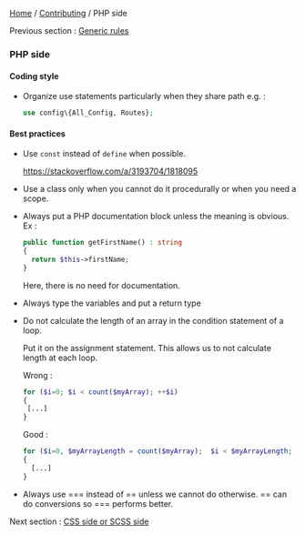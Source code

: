 [Home](../README.md) / [Contributing](../contributing.md) / PHP side

Previous section : [Generic rules](generic.md)

### PHP side

#### Coding style

- Organize use statements particularly when they share path e.g. :

    ```php
    use config\{All_Config, Routes};
    ```
    
#### Best practices

- Use `const` instead of `define` when possible.

  https://stackoverflow.com/a/3193704/1818095

- Use a class only when you cannot do it procedurally or when you need a scope.

- Always put a PHP documentation block unless the meaning is obvious. Ex :
  
    ```php
    public function getFirstName() : string
    {
      return $this->firstName;
    }
    ```
  
  Here, there is no need for documentation.
  
- Always type the variables and put a return type

- Do not calculate the length of an array in the condition statement of a loop.

  Put it on the assignment statement. This allows us to not calculate length at each loop. 
  
  Wrong :
  
    ```php
    for ($i=0; $i < count($myArray); ++$i)
    {
     [...]
    }
    ```
    
  Good : 
  
    ```php
    for ($i=0, $myArrayLength = count($myArray);  $i < $myArrayLength; ++$i)
    {
      [...]
    }
    ```
  
- Always use === instead of == unless we cannot do otherwise. == can do conversions so === performs better.

Next section : [CSS side or SCSS side](css.md)
